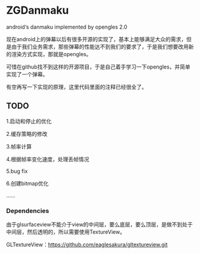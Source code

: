 # ZGDanmaku

android‘s danmaku implemented by opengles 2.0

现在android上的弹幕以后有很多开源的实现了，基本上能够满足大众的需求，但是由于我们业务需求，那些弹幕的性能达不到我们的要求了，于是我们想要改用新的渲染方式实现，那就是opengles。

可惜在github找不到这样的开源项目，于是自己着手学习一下opengles，并简单实现了一个弹幕。

有空再写一下实现的原理，这里代码里面的注释已经很全了。

## TODO

1.启动和停止的优化  

2.缓存策略的修改  

3.帧率计算  

4.根据帧率变化速度，处理丢帧情况

5.bug fix  

6.创建bitmap优化

......



### Dependencies

由于glsurfaceview不能介于view的中间层，要么底层，要么顶层，是做不到处于中间层，然后透明的，所以需要使用TextureView。



GLTextureView：https://github.com/eaglesakura/gltextureview.git